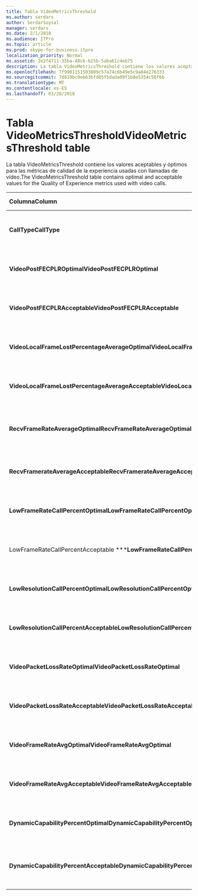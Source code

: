 ```yaml
---
title: Tabla VideoMetricsThreshold
ms.author: serdars
author: SerdarSoysal
manager: serdars
ms.date: 2/1/2018
ms.audience: ITPro
ms.topic: article
ms.prod: skype-for-business-itpro
localization_priority: Normal
ms.assetid: 2e2f4711-35ba-48c6-b15b-5aba61c4eb75
description: La tabla VideoMetricsThreshold contiene los valores aceptables y óptimos para las métricas de calidad de la experiencia usadas con llamadas de vídeo.
ms.openlocfilehash: 7f9901151503889c57a74c6b49e5c9a84e276333
ms.sourcegitcommit: 7d819bc9eb63bfd85f5dada09f1b8e5354c56f6b
ms.translationtype: MT
ms.contentlocale: es-ES
ms.lasthandoff: 03/28/2018
---
```

# <a name="videometricsthreshold-table"></a><span data-ttu-id="3f45f-103">Tabla VideoMetricsThreshold</span><span class="sxs-lookup"><span data-stu-id="3f45f-103">VideoMetricsThreshold table</span></span>
 
<span data-ttu-id="3f45f-104">La tabla VideoMetricsThreshold contiene los valores aceptables y óptimos para las métricas de calidad de la experiencia usadas con llamadas de vídeo.</span><span class="sxs-lookup"><span data-stu-id="3f45f-104">The VideoMetricsThreshold table contains optimal and acceptable values for the Quality of Experience metrics used with video calls.</span></span>
  
|<span data-ttu-id="3f45f-105">**Columna**</span><span class="sxs-lookup"><span data-stu-id="3f45f-105">**Column**</span></span>|<span data-ttu-id="3f45f-106">**Tipo de datos**</span><span class="sxs-lookup"><span data-stu-id="3f45f-106">**Data Type**</span></span>|<span data-ttu-id="3f45f-107">**Clave o índice**</span><span class="sxs-lookup"><span data-stu-id="3f45f-107">**Key/Index**</span></span>|<span data-ttu-id="3f45f-108">**Detalles**</span><span class="sxs-lookup"><span data-stu-id="3f45f-108">**Details**</span></span>|
|:-----|:-----|:-----|:-----|
|<span data-ttu-id="3f45f-109">**CallType**</span><span class="sxs-lookup"><span data-stu-id="3f45f-109">**CallType**</span></span> <br/> |<span data-ttu-id="3f45f-110">int</span><span class="sxs-lookup"><span data-stu-id="3f45f-110">int</span></span>  <br/> |<span data-ttu-id="3f45f-111">Primary</span><span class="sxs-lookup"><span data-stu-id="3f45f-111">Primary</span></span>  <br/> |<span data-ttu-id="3f45f-112">Tipo de llamada que se colocó.</span><span class="sxs-lookup"><span data-stu-id="3f45f-112">Type of call that was placed.</span></span>  <br/> |
|<span data-ttu-id="3f45f-113">**VideoPostFECPLROptimal**</span><span class="sxs-lookup"><span data-stu-id="3f45f-113">**VideoPostFECPLROptimal**</span></span> <br/> |<span data-ttu-id="3f45f-114">decimal(5,2)</span><span class="sxs-lookup"><span data-stu-id="3f45f-114">decimal(5,2)</span></span>  <br/> ||<span data-ttu-id="3f45f-115">El valor predeterminado es 0,05.</span><span class="sxs-lookup"><span data-stu-id="3f45f-115">The default value is 0.05.</span></span>  <br/> |
|<span data-ttu-id="3f45f-116">**VideoPostFECPLRAcceptable**</span><span class="sxs-lookup"><span data-stu-id="3f45f-116">**VideoPostFECPLRAcceptable**</span></span> <br/> |<span data-ttu-id="3f45f-117">decimal(5,2)</span><span class="sxs-lookup"><span data-stu-id="3f45f-117">decimal(5,2)</span></span>  <br/> ||<span data-ttu-id="3f45f-118">El valor predeterminado es de 0,10.</span><span class="sxs-lookup"><span data-stu-id="3f45f-118">The default value is 0.10.</span></span>  <br/> |
|<span data-ttu-id="3f45f-119">**VideoLocalFrameLostPercentageAverageOptimal**</span><span class="sxs-lookup"><span data-stu-id="3f45f-119">**VideoLocalFrameLostPercentageAverageOptimal**</span></span> <br/> |<span data-ttu-id="3f45f-120">decimal(5,2)</span><span class="sxs-lookup"><span data-stu-id="3f45f-120">decimal(5,2)</span></span>  <br/> ||<span data-ttu-id="3f45f-121">El valor predeterminado es 5.0.</span><span class="sxs-lookup"><span data-stu-id="3f45f-121">The default value is 5.0.</span></span>  <br/> |
|<span data-ttu-id="3f45f-122">**VideoLocalFrameLostPercentageAverageAcceptable**</span><span class="sxs-lookup"><span data-stu-id="3f45f-122">**VideoLocalFrameLostPercentageAverageAcceptable**</span></span> <br/> |<span data-ttu-id="3f45f-123">decimal(5,2)</span><span class="sxs-lookup"><span data-stu-id="3f45f-123">decimal(5,2)</span></span>  <br/> ||<span data-ttu-id="3f45f-124">El valor predeterminado es 10.0.</span><span class="sxs-lookup"><span data-stu-id="3f45f-124">The default value is 10.0.</span></span>  <br/> |
|<span data-ttu-id="3f45f-125">**RecvFrameRateAverageOptimal**</span><span class="sxs-lookup"><span data-stu-id="3f45f-125">**RecvFrameRateAverageOptimal**</span></span> <br/> |<span data-ttu-id="3f45f-126">decimal(9,4)</span><span class="sxs-lookup"><span data-stu-id="3f45f-126">decimal(9,4)</span></span>  <br/> ||<span data-ttu-id="3f45f-127">El valor predeterminado es 12.0000.</span><span class="sxs-lookup"><span data-stu-id="3f45f-127">The default value is 12.0000.</span></span>  <br/> |
|<span data-ttu-id="3f45f-128">**RecvFramerateAverageAcceptable**</span><span class="sxs-lookup"><span data-stu-id="3f45f-128">**RecvFramerateAverageAcceptable**</span></span> <br/> |<span data-ttu-id="3f45f-129">decimal(9,4)</span><span class="sxs-lookup"><span data-stu-id="3f45f-129">decimal(9,4)</span></span>  <br/> ||<span data-ttu-id="3f45f-130">El valor predeterminado es 7.0000.</span><span class="sxs-lookup"><span data-stu-id="3f45f-130">The default value is 7.0000.</span></span>  <br/> |
|<span data-ttu-id="3f45f-131">**LowFrameRateCallPercentOptimal**</span><span class="sxs-lookup"><span data-stu-id="3f45f-131">**LowFrameRateCallPercentOptimal**</span></span> <br/> |<span data-ttu-id="3f45f-132">decimal(5,2)</span><span class="sxs-lookup"><span data-stu-id="3f45f-132">decimal(5,2)</span></span>  <br/> ||<span data-ttu-id="3f45f-133">El valor predeterminado es 5.0.</span><span class="sxs-lookup"><span data-stu-id="3f45f-133">The default value is 5.0.</span></span>  <br/> |
|<span data-ttu-id="3f45f-134">LowFrameRateCallPercentAcceptable \*\*\*</span><span class="sxs-lookup"><span data-stu-id="3f45f-134">****LowFrameRateCallPercentAcceptable****</span></span> <br/> |<span data-ttu-id="3f45f-135">decimal(5,2)</span><span class="sxs-lookup"><span data-stu-id="3f45f-135">decimal(5,2)</span></span>  <br/> ||<span data-ttu-id="3f45f-136">El valor predeterminado es 10.0 /</span><span class="sxs-lookup"><span data-stu-id="3f45f-136">The default value is 10.0/</span></span>  <br/> |
|<span data-ttu-id="3f45f-137">**LowResolutionCallPercentOptimal**</span><span class="sxs-lookup"><span data-stu-id="3f45f-137">**LowResolutionCallPercentOptimal**</span></span> <br/> |<span data-ttu-id="3f45f-138">decimal(5,2)</span><span class="sxs-lookup"><span data-stu-id="3f45f-138">decimal(5,2)</span></span>  <br/> ||<span data-ttu-id="3f45f-139">El valor predeterminado es 5.0.</span><span class="sxs-lookup"><span data-stu-id="3f45f-139">The default value is 5.0.</span></span>  <br/> |
|<span data-ttu-id="3f45f-140">**LowResolutionCallPercentAcceptable**</span><span class="sxs-lookup"><span data-stu-id="3f45f-140">**LowResolutionCallPercentAcceptable**</span></span> <br/> |<span data-ttu-id="3f45f-141">decimal(5,2)</span><span class="sxs-lookup"><span data-stu-id="3f45f-141">decimal(5,2)</span></span>  <br/> ||<span data-ttu-id="3f45f-142">El valor predeterminado es 10.0.</span><span class="sxs-lookup"><span data-stu-id="3f45f-142">The default value is 10.0.</span></span>  <br/> |
|<span data-ttu-id="3f45f-143">**VideoPacketLossRateOptimal**</span><span class="sxs-lookup"><span data-stu-id="3f45f-143">**VideoPacketLossRateOptimal**</span></span> <br/> |<span data-ttu-id="3f45f-144">foat</span><span class="sxs-lookup"><span data-stu-id="3f45f-144">foat</span></span>  <br/> ||<span data-ttu-id="3f45f-145">El valor predeterminado es 0,05.</span><span class="sxs-lookup"><span data-stu-id="3f45f-145">The default value is 0.05.</span></span>  <br/> |
|<span data-ttu-id="3f45f-146">**VideoPacketLossRateAcceptable**</span><span class="sxs-lookup"><span data-stu-id="3f45f-146">**VideoPacketLossRateAcceptable**</span></span> <br/> |<span data-ttu-id="3f45f-147">float</span><span class="sxs-lookup"><span data-stu-id="3f45f-147">float</span></span>  <br/> ||<span data-ttu-id="3f45f-148">El valor predeterminado es de 0,10.</span><span class="sxs-lookup"><span data-stu-id="3f45f-148">The default value is 0.10.</span></span>  <br/> |
|<span data-ttu-id="3f45f-149">**VideoFrameRateAvgOptimal**</span><span class="sxs-lookup"><span data-stu-id="3f45f-149">**VideoFrameRateAvgOptimal**</span></span> <br/> |<span data-ttu-id="3f45f-150">float</span><span class="sxs-lookup"><span data-stu-id="3f45f-150">float</span></span>  <br/> ||<span data-ttu-id="3f45f-151">El valor predeterminado es 12.</span><span class="sxs-lookup"><span data-stu-id="3f45f-151">The default value is 12.</span></span>  <br/> |
|<span data-ttu-id="3f45f-152">**VideoFrameRateAvgAcceptable**</span><span class="sxs-lookup"><span data-stu-id="3f45f-152">**VideoFrameRateAvgAcceptable**</span></span> <br/> |<span data-ttu-id="3f45f-153">float</span><span class="sxs-lookup"><span data-stu-id="3f45f-153">float</span></span>  <br/> ||<span data-ttu-id="3f45f-154">El valor predeterminado es 7.</span><span class="sxs-lookup"><span data-stu-id="3f45f-154">The default value is 7.</span></span>  <br/> |
|<span data-ttu-id="3f45f-155">**DynamicCapabilityPercentOptimal**</span><span class="sxs-lookup"><span data-stu-id="3f45f-155">**DynamicCapabilityPercentOptimal**</span></span> <br/> |<span data-ttu-id="3f45f-156">decimal(5,2)</span><span class="sxs-lookup"><span data-stu-id="3f45f-156">decimal(5,2)</span></span>  <br/> ||<span data-ttu-id="3f45f-157">El valor predeterminado es 5,00.</span><span class="sxs-lookup"><span data-stu-id="3f45f-157">The default value is 5.00.</span></span>  <br/> |
|<span data-ttu-id="3f45f-158">**DynamicCapabilityPercentAcceptable**</span><span class="sxs-lookup"><span data-stu-id="3f45f-158">**DynamicCapabilityPercentAcceptable**</span></span> <br/> |<span data-ttu-id="3f45f-159">decimal(5,2)</span><span class="sxs-lookup"><span data-stu-id="3f45f-159">decimal(5,2)</span></span>  <br/> ||<span data-ttu-id="3f45f-160">El valor predeterminado es de 10,00.</span><span class="sxs-lookup"><span data-stu-id="3f45f-160">The default value is 10.00.</span></span>  <br/> |
   

